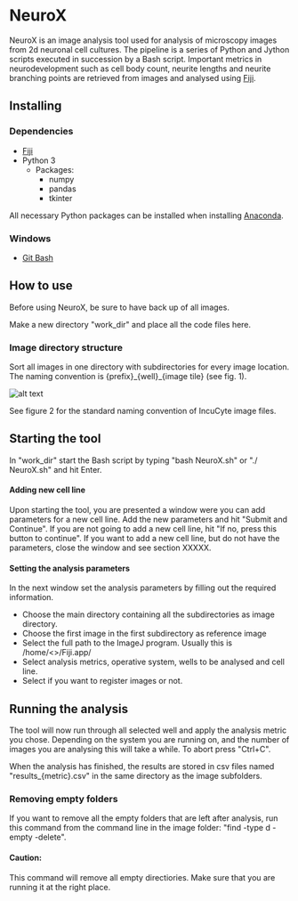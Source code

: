 # NeuroX

NeuroX is an image analysis tool used for analysis of microscopy images from 2d neuronal cell cultures. The pipeline is a series of Python and Jython scripts executed in succession by a Bash script. Important metrics in neurodevelopment such as cell body count, neurite lengths and neurite branching points are retrieved from images and analysed using [Fiji](https://imagej.net/Fiji/Downloads).

## Installing

### Dependencies
* [Fiji](https://imagej.net/Fiji/Downloads)
* Python 3
  - Packages:
    - numpy
    - pandas
    - tkinter

All necessary Python packages can be installed when installing [Anaconda](https://www.anaconda.com/products/individual).

### Windows
* [Git Bash](https://gitforwindows.org)



## How to use

Before using NeuroX, be sure to have back up of all images.

Make a new directory "work_dir" and place all the code files here.


### Image directory structure

Sort all images in one directory with subdirectories for every image location. The naming convention is {prefix}\_{well}_\{image tile} (see fig. 1).

![alt text](/home/hallvard/mappestruktur.tif)

See figure 2 for the standard naming convention of IncuCyte image files.

## Starting the tool

In "work_dir" start the Bash script by typing "bash NeuroX.sh" or "./ NeuroX.sh" and hit Enter.

#### Adding new cell line

Upon starting the tool, you are presented a window were you can add parameters for a new cell line. Add the new parameters and hit "Submit and Continue".
If you are not going to add a new cell line, hit "If no, press this button to continue".
If you want to add a new cell line, but do not have the parameters, close the window and see section XXXXX.

#### Setting the analysis parameters

In the next window set the analysis parameters by filling out the required information.
* Choose the main directory containing all the subdirectories as image directory.
* Choose the first image in the first subdirectory as reference image
* Select the full path to the ImageJ program. Usually this is /home/<>/Fiji.app/
* Select analysis metrics, operative system, wells to be analysed and cell line.
* Select if you want to register images or not.

## Running the analysis

The tool will now run through all selected well and apply the analysis metric you chose. Depending on the system you are running on, and the number of images you are analysing this will take a while. To abort press "Ctrl+C".

When the analysis has finished, the results are stored in csv files named "results_{metric}.csv" in the same directory as the image subfolders.

### Removing empty folders

If you want to remove all the empty folders that are left after analysis, run this command from the command line in the image folder:  "find -type d -empty -delete".
#### Caution:
This command will remove all empty directiories. Make sure that you are running it at the right place.
